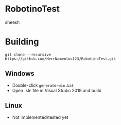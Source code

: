 # RobotinoTest

sheesh

# Building

    git clone --recursive https://github.com/HerrNamenlos123/RobotinoTest.git

## Windows
+ Double-click ```generate-win.bat```
+ Open .sln file in Visual Studio 2019 and build

## Linux
+ Not implemented/tested yet
